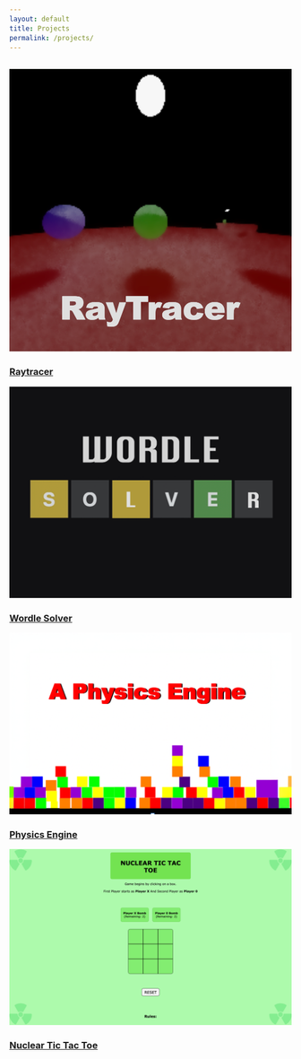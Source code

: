 ```yaml
---
layout: default
title: Projects
permalink: /projects/
---
```


<br>
<div class="project-grid">
  <div class="project-card">
    <a href="/assets/ray-tracer/index.html">
      <img src="/assets/images/RaytracerThumb.png" alt="Raytracer">
      <h3>Raytracer</h3>
    </a>
  </div>
  <div class="project-card">
    <a href="/assets/Wordle-Solver/index.html">
      <img src="/assets/images/Wordle-Solver-THUMB.png" alt="Wordle Solver Preview">
      <h3>Wordle Solver</h3>
    </a>
  </div>

  <div class="project-card">
    <a href="/assets/Physics-Engine/index.html">
      <img src="/assets/images/physics-engine-thumb.png" alt="Physics Engine Preview">
      <h3>Physics Engine</h3>
    </a>
  </div>
  
  <div class="project-card">
    <a href="/assets/Nuclear-Tic-Tac-Toe/index.html">
      <img src="/assets/images/nuclear-tic-tac-toe.png" alt="Nuclear Tic Tac Toe Preview">
      <h3>Nuclear Tic Tac Toe</h3>
    </a>
  </div>
</div>
